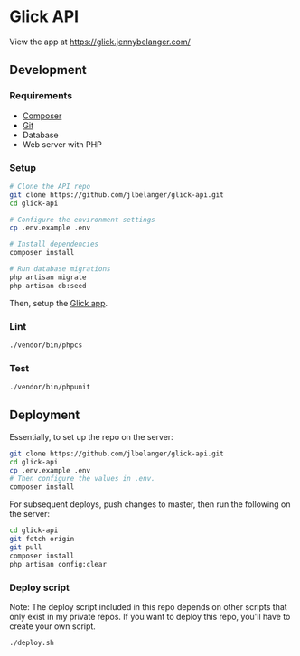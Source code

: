 # Glick API

View the app at https://glick.jennybelanger.com/

## Development

### Requirements

- [Composer](https://getcomposer.org/)
- [Git](https://git-scm.com/)
- Database
- Web server with PHP

### Setup

``` bash
# Clone the API repo
git clone https://github.com/jlbelanger/glick-api.git
cd glick-api

# Configure the environment settings
cp .env.example .env

# Install dependencies
composer install

# Run database migrations
php artisan migrate
php artisan db:seed
```

Then, setup the [Glick app](https://github.com/jlbelanger/glick-app).

### Lint

``` bash
./vendor/bin/phpcs
```

### Test

``` bash
./vendor/bin/phpunit
```

## Deployment

Essentially, to set up the repo on the server:

``` bash
git clone https://github.com/jlbelanger/glick-api.git
cd glick-api
cp .env.example .env
# Then configure the values in .env.
composer install
```

For subsequent deploys, push changes to master, then run the following on the server:

``` bash
cd glick-api
git fetch origin
git pull
composer install
php artisan config:clear
```

### Deploy script

Note: The deploy script included in this repo depends on other scripts that only exist in my private repos. If you want to deploy this repo, you'll have to create your own script.

``` bash
./deploy.sh
```
